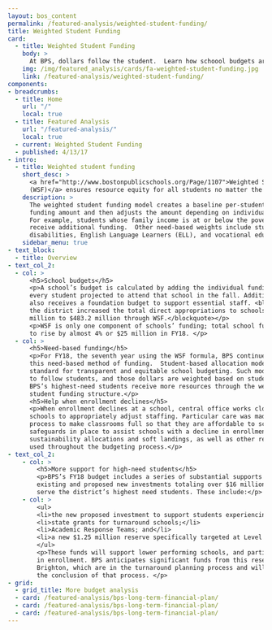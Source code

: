 ```yaml
---
layout: bos_content
permalink: /featured-analysis/weighted-student-funding/
title: Weighted Student Funding
card:
  - title: Weighted Student Funding
    body: >
      At BPS, dollars follow the student.  Learn how schoool budgets are calculated.
    img: /img/featured_analysis/cards/fa-weighted-student-funding.jpg
    link: /featured-analysis/weighted-student-funding/
components:
- breadcrumbs:
  - title: Home
    url: "/"
    local: true
  - title: Featured Analysis
    url: "/featured-analysis/"
    local: true
  - current: Weighted Student Funding
  - published: 4/13/17
- intro:
  - title: Weighted student funding
    short_desc: >
      <a href="http://www.bostonpublicschools.org/Page/1107">Weighted Student Funding 
      (WSF)</a> ensures resource equity for all students no matter the school they attend.
    description: >
      The weighted student funding model creates a baseline per-student 
      funding amount and then adjusts the amount depending on individual student need. 
      For example, students whose family income is at or below the poverty level will 
      receive additional funding.  Other need-based weights include students with 
      disabilities, English Language Learners (ELL), and vocational education students.
    sidebar_menu: true    
- text_block:
  - title: Overview
- text_col_2:
  - col: >
      <h5>School budgets</h5>
      <p>A school’s budget is calculated by adding the individual funding amounts for 
      every student projected to attend that school in the fall. Additionally, each school 
      also receives a foundation budget to support essential staff. <blockquote>In FY18, 
      the district increased the total direct appropriations to schools by approximately $2.7 
      million to $483.2 million through WSF.</blockquote></p>
      <p>WSF is only one component of schools’ funding; total school funding is expected 
      to rise by almost 4% or $25 million in FY18. </p>
  - col: >
      <h5>Need-based funding</h5>
      <p>For FY18, the seventh year using the WSF formula, BPS continues to refine 
      this need-based method of funding.  Student-based allocation models are the 
      standard for transparent and equitable school budgeting. Such models allow dollars 
      to follow students, and those dollars are weighted based on student needs. 
      BPS’s highest-need students receive more resources through the weighted 
      student funding structure.</p>
      <h5>Help when enrollment declines</h5>
      <p>When enrollment declines at a school, central office works closely with those 
      schools to appropriately adjust staffing. Particular care was made through this
      process to make classrooms full so that they are affordable to schools. There are 
      safeguards in place to assist schools with a decline in enrollment, including 
      sustainability allocations and soft landings, as well as other reserves that are 
      used throughout the budgeting process.</p>
- text_col_2:
    - col: >
        <h5>More support for high-need students</h5>
        <p>BPS’s FY18 budget includes a series of substantial supports on top of WSF – including 
        existing and proposed new investments totaling over $16 million – that differentially 
        serve the district’s highest need students. These include:</p>
    - col: >
        <ul>
        <li>the new proposed investment to support students experiencing homelessness;</li>
        <li>state grants for turnaround schools;</li>
        <li>Academic Response Teams; and</li>
        <li>a new $1.25 million reserve specifically targeted at Level 3, 4, and 5 schools.</li>
        </ul>
        <p>These funds will support lower performing schools, and particularly those with declining 
        in enrollment. BPS anticipates significant funds from this reserve will support Excel and 
        Brighton, which are in the turnaround planning process and will see budget increases at 
        the conclusion of that process. </p>
- grid: 
  - grid_title: More budget analysis
  - card: /featured-analysis/bps-long-term-financial-plan/
  - card: /featured-analysis/bps-long-term-financial-plan/
  - card: /featured-analysis/bps-long-term-financial-plan/
---
```

